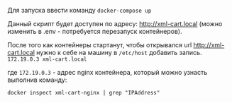 Для запуска ввести команду `docker-compose up`

Данный скрипт будет доступен по адресу: http://xml-cart.local (можно изменить в .env - потребуется перезапуск контейнеров).

После того как контейнеры стартанут, чтобы открывался url http://xml-cart.local нужно к себе на машину в `/etc/host` добавить запись.
`172.19.0.3 xml-cart.local`

где `172.19.0.3` - адрес nginx контейнера, который можно узнасть выполнив команду: 

`docker inspect xml-cart-nginx | grep "IPAddress"`
